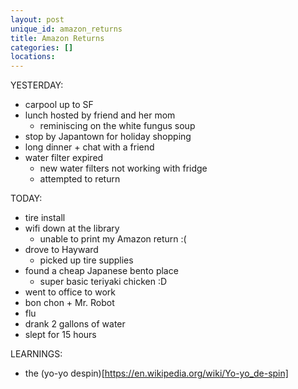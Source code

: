 ```yaml
---
layout: post
unique_id: amazon_returns
title: Amazon Returns
categories: []
locations: 
---
```


YESTERDAY:
* carpool up to SF
* lunch hosted by friend and her mom
  * reminiscing on the white fungus soup
* stop by Japantown for holiday shopping
* long dinner + chat with a friend
* water filter expired
  * new water filters not working with fridge
  * attempted to return

TODAY:
* tire install
* wifi down at the library
  * unable to print my Amazon return :(
* drove to Hayward
  * picked up tire supplies
* found a cheap Japanese bento place
  * super basic teriyaki chicken :D
* went to office to work
* bon chon + Mr. Robot
* flu
* drank 2 gallons of water
* slept for 15 hours

LEARNINGS:
* the (yo-yo despin)[https://en.wikipedia.org/wiki/Yo-yo_de-spin]
